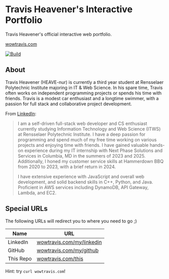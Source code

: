 # Travis Heavener's Interactive Portfolio

Travis Heavener's official interactive web portfolio.

[wowtravis.com](https://wowtravis.com)

[![Build](https://github.com/travis-heavener/travis-heavener.github.io/actions/workflows/build.yml/badge.svg)](https://github.com/travis-heavener/travis-heavener.github.io/actions/workflows/build.yml)

## About
Travis Heavener (HEAVE-nur) is currently a third year student at Rensselaer Polytechnic Institute majoring in IT & Web Science. In his spare time, Travis often works on independent programming projects or spends his time with friends. Travis is a modest car enthusiast and a longtime swimmer, with a passion for full stack and collaborative project development.

From [LinkedIn](https://www.linkedin.com/in/travis-heavener/):

> I am a self-driven full-stack web developer and CS enthusiast currently studying Information Technology and Web Science (ITWS) at Rensselaer Polytechnic Institute. I have a deep passion for programming and spend much of my free time working on various projects and enjoying time with friends. I have gained valuable hands-on experience during my IT internship with Next Phase Solutions and Services in Columbia, MD in the summers of 2023 and 2025. Additionally, I honed my customer service skills at Hammerdown BBQ from 2020 to 2023, with a brief return in 2024.
> 
> I have extensive experience with JavaScript and overall web development, and solid backend skills in C++, Python, and Java. Proficient in AWS services including DynamoDB, API Gateway, Lambda, and EC2.

## Special URLs
The following URLs will redirect you to where you need to go ;)

| Name      | URL                                                            |
|-----------|----------------------------------------------------------------|
| LinkedIn  | [wowtravis.com/my/linkedin](https://wowtravis.com/my/linkedin) |
| GitHub    | [wowtravis.com/my/github](https://wowtravis.com/my/github)     |
| This Repo | [wowtravis.com/this](https://wowtravis.com/this)               |

Hint: try `curl wowtravis.com`!
